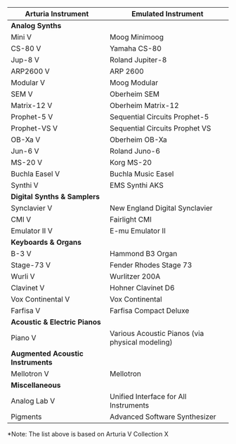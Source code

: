 | Arturia Instrument | Emulated Instrument |
|---------------------|---------------------|
| **Analog Synths**   |                     |
| Mini V              | Moog Minimoog       |
| CS-80 V             | Yamaha CS-80        |
| Jup-8 V             | Roland Jupiter-8    |
| ARP2600 V           | ARP 2600            |
| Modular V           | Moog Modular        |
| SEM V               | Oberheim SEM        |
| Matrix-12 V         | Oberheim Matrix-12  |
| Prophet-5 V         | Sequential Circuits Prophet-5 |
| Prophet-VS V        | Sequential Circuits Prophet VS |
| OB-Xa V             | Oberheim OB-Xa      |
| Jun-6 V             | Roland Juno-6       |
| MS-20 V             | Korg MS-20          |
| Buchla Easel V      | Buchla Music Easel  |
| Synthi V            | EMS Synthi AKS      |
| **Digital Synths & Samplers** |           |
| Synclavier V        | New England Digital Synclavier |
| CMI V               | Fairlight CMI       |
| Emulator II V       | E-mu Emulator II    |
| **Keyboards & Organs** |                 |
| B-3 V               | Hammond B3 Organ    |
| Stage-73 V          | Fender Rhodes Stage 73 |
| Wurli V             | Wurlitzer 200A      |
| Clavinet V          | Hohner Clavinet D6  |
| Vox Continental V   | Vox Continental     |
| Farfisa V           | Farfisa Compact Deluxe |
| **Acoustic & Electric Pianos** |          |
| Piano V             | Various Acoustic Pianos (via physical modeling) |
| **Augmented Acoustic Instruments** |      |
| Mellotron V         | Mellotron           |
| **Miscellaneous**   |                     |
| Analog Lab V        | Unified Interface for All Instruments |
| Pigments            | Advanced Software Synthesizer |

*Note: The list above is based on Arturia V Collection X
